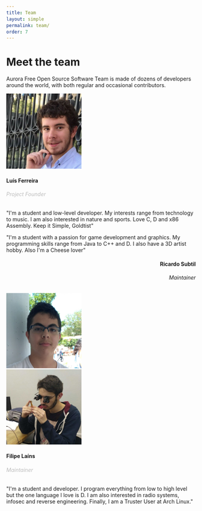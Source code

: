 ```yaml
---
title: Team
layout: simple
permalink: team/
order: 7
---
```


<div class="section no-pad-bot">
	<div class="container" id="greetings">
		<div class="row center">
			<h1 class="header col s12 light">Meet the team</h1>
			<p class="light grey-text">Aurora Free Open Source Software Team is made of dozens of developers around the world, with both regular and occasional contributors.</p>
		</div>
	</div>
</div>
<div class="container">
	<link rel="stylesheet" href="assets/css/ihover.min.css">
	<div class="row valign-wrapper">
		<div class="col s2">
			<img src="img/avatar-1000px_luis.jpg" alt="Luís Ferreira" style="max-height: 200px" class="circle responsive-img">
		</div>
		<div class="col s5">
			<h4>Luís Ferreira</h4>
			<h6 style="color:#bdbdbd">Project Founder</h6>
			<span>
				<a href="//twitter.com/ljmf00"><i id="twitter-ihover" class="ihover fab fa-twitter"></i></a>
				<a href="//gitlab.com/lsferreira"><i id="gitlab-ihover" class="ihover fab fa-gitlab"></i></a>
				<a href="//github.com/ljmf00"><i id="github-ihover" class="ihover fab fa-github"></i></a>
				<a href="//linkedin.com/in/ljmf00"><i id="linkedin-ihover" class="ihover fab fa-linkedin"></i></a>
				<a href="mailto:luis@aurorafoss.org"><i id="email-ihover" class="ihover fas fa-envelope"></i></a>
			</span>
		</div>
		<div class="col s10">
				<p>"I'm a student and low-level developer. My interests range from technology to music. I am also interested in nature and sports. Love C, D and x86 Assembly. Keep it Simple, Goldtist"</p>
		</div>
	</div>
	<div class="row valign-wrapper">
		<div class="col s10">
			<p>"I'm a student with a passion for game development and graphics. My programming skills range from Java to C++ and D. I also have a 3D artist hobby. Also I'm a Cheese lover"</p>
		</div>
		<div class="col s5">
			<h4 style="text-align: right">Ricardo Subtil</h4>
			<h6 style="text-align: right" class="grey-text">Maintainer</h6>
			<span class="right">
				<a href="//twitter.com/RicardoSubtil"><i id="twitter-ihover" class="ihover fab fa-twitter"></i></a>
				<a href="//gitlab.com/ev1lbl0w"><i id="gitlab-ihover" class="ihover fab fa-gitlab"></i></a>
				<a href="//github.com/ev1lbl0w"><i id="github-ihover" class="ihover fab fa-github"></i></a>
				<a href="#"><i id="linkedin-ihover" class="ihover fab fa-linkedin"></i></a>
				<a href="mailto:subtil@aurorafoss.org"><i id="email-ihover" class="ihover fas fa-envelope"></i></a>
			</span>
		</div>
		<div class="col s2">
			<img src="img/avatar-1000px_subtil.jpg" alt="Ricardo Subtil" style="max-height: 200px" class="circle responsive-img">
		</div>
	</div>
	<div class="row valign-wrapper">
		<div class="col s2">
			<img src="img/avatar-1000px_lains.jpg" alt="Filipe Laíns" style="max-height: 200px" class="circle responsive-img">
		</div>
		<div class="col s5">
			<h4>Filipe Laíns</h4>
			<h6 style="color:#bdbdbd">Maintainer</h6>
			<span>
				<a href="//twitter.com/MissingClara"><i id="twitter-ihover" class="ihover fab fa-twitter"></i></a>
				<a href="//gitlab.com/ffy00"><i id="gitlab-ihover" class="ihover fab fa-gitlab"></i></a>
				<a href="//github.com/ffy00"><i id="github-ihover" class="ihover fab fa-github"></i></a>
				<a href="//linkedin.com/in/lains/"><i id="linkedin-ihover" class="ihover fab fa-linkedin"></i></a>
				<a href="mailto:lains@aurorafoss.org"><i id="email-ihover" class="ihover fas fa-envelope"></i></a>
			</span>
		</div>
		<div class="col s10">
			<p>"I'm a student and developer. I program everything from low to high level but the one language I love is D. I am also interested in radio systems, infosec and reverse engineering. Finally, I am a Truster User at Arch Linux."</p>
		</div>
	</div>
</div>